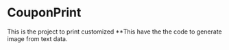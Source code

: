 # CouponPrint
This is the project to print customized
**This have the the code to generate image from text data.
